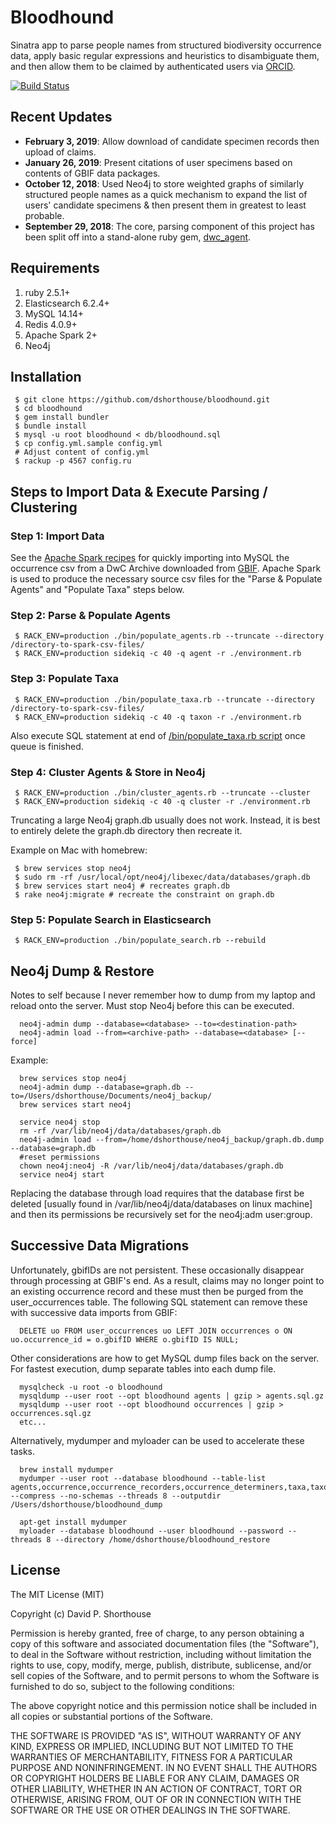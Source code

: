 # Bloodhound
Sinatra app to parse people names from structured biodiversity occurrence data, apply basic regular expressions and heuristics to disambiguate them, and then allow them to be claimed by authenticated users via [ORCID](https://orcid.org).

[![Build Status](https://travis-ci.org/dshorthouse/bloodhound.svg?branch=master)](https://travis-ci.org/dshorthouse/bloodhound)

## Recent Updates

- **February 3, 2019**: Allow download of candidate specimen records then upload of claims.
- **January 26, 2019**: Present citations of user specimens based on contents of GBIF data packages.
- **October 12, 2018**: Used Neo4j to store weighted graphs of similarly structured people names as a quick mechanism to expand the list of users' candidate specimens & then present them in greatest to least probable.
- **September 29, 2018**: The core, parsing component of this project has been split off into a stand-alone ruby gem, [dwc_agent](https://rubygems.org/gems/dwc_agent).

## Requirements

1. ruby 2.5.1+
2. Elasticsearch 6.2.4+
3. MySQL 14.14+
4. Redis 4.0.9+
5. Apache Spark 2+
6. Neo4j

## Installation

     $ git clone https://github.com/dshorthouse/bloodhound.git
     $ cd bloodhound
     $ gem install bundler
     $ bundle install
     $ mysql -u root bloodhound < db/bloodhound.sql
     $ cp config.yml.sample config.yml
     # Adjust content of config.yml
     $ rackup -p 4567 config.ru

## Steps to Import Data & Execute Parsing / Clustering

### Step 1:  Import Data

See the [Apache Spark recipes](spark.md) for quickly importing into MySQL the occurrence csv from a DwC Archive downloaded from [GBIF](https://www.gbif.org). Apache Spark is used to produce the necessary source csv files for the "Parse & Populate Agents" and "Populate Taxa" steps below.

### Step 2:  Parse & Populate Agents

     $ RACK_ENV=production ./bin/populate_agents.rb --truncate --directory /directory-to-spark-csv-files/
     $ RACK_ENV=production sidekiq -c 40 -q agent -r ./environment.rb

### Step 3: Populate Taxa

     $ RACK_ENV=production ./bin/populate_taxa.rb --truncate --directory /directory-to-spark-csv-files/
     $ RACK_ENV=production sidekiq -c 40 -q taxon -r ./environment.rb

Also execute SQL statement at end of [/bin/populate_taxa.rb script](bin/populate_taxa.rb) once queue is finished.

### Step 4: Cluster Agents & Store in Neo4j

     $ RACK_ENV=production ./bin/cluster_agents.rb --truncate --cluster
     $ RACK_ENV=production sidekiq -c 40 -q cluster -r ./environment.rb

Truncating a large Neo4j graph.db usually does not work. Instead, it is best to entirely delete the graph.db directory then recreate it.

Example on Mac with homebrew:

     $ brew services stop neo4j
     $ sudo rm -rf /usr/local/opt/neo4j/libexec/data/databases/graph.db
     $ brew services start neo4j # recreates graph.db
     $ rake neo4j:migrate # recreate the constraint on graph.db

### Step 5: Populate Search in Elasticsearch

     $ RACK_ENV=production ./bin/populate_search.rb --rebuild

## Neo4j Dump & Restore

Notes to self because I never remember how to dump from my laptop and reload onto the server. Must stop Neo4j before this can be executed.

      neo4j-admin dump --database=<database> --to=<destination-path>
      neo4j-admin load --from=<archive-path> --database=<database> [--force]

Example:

      brew services stop neo4j
      neo4j-admin dump --database=graph.db --to=/Users/dshorthouse/Documents/neo4j_backup/
      brew services start neo4j

      service neo4j stop
      rm -rf /var/lib/neo4j/data/databases/graph.db
      neo4j-admin load --from=/home/dshorthouse/neo4j_backup/graph.db.dump --database=graph.db
      #reset permissions
      chown neo4j:neo4j -R /var/lib/neo4j/data/databases/graph.db
      service neo4j start

Replacing the database through load requires that the database first be deleted [usually found in /var/lib/neo4j/data/databases on linux machine] and then its permissions be recursively set for the neo4j:adm user:group.

## Successive Data Migrations

Unfortunately, gbifIDs are not persistent. These occasionally disappear through processing at GBIF's end. As a result, claims may no longer point to an existing occurrence record and these must then be purged from the user_occurrences table. The following SQL statement can remove these with successive data imports from GBIF:

      DELETE uo FROM user_occurrences uo LEFT JOIN occurrences o ON uo.occurrence_id = o.gbifID WHERE o.gbifID IS NULL;

Other considerations are how to get MySQL dump files back on the server. For fastest execution, dump separate tables into each dump file.

      mysqlcheck -u root -o bloodhound
      mysqldump --user root --opt bloodhound agents | gzip > agents.sql.gz
      mysqldump --user root --opt bloodhound occurrences | gzip > occurrences.sql.gz
      etc...

Alternatively, mydumper and myloader can be used to accelerate these tasks.

      brew install mydumper
      mydumper --user root --database bloodhound --table-list agents,occurrence,occurrence_recorders,occurrence_determiners,taxa,taxon_occurrences,taxon_determiners --compress --no-schemas --threads 8 --outputdir /Users/dshorthouse/bloodhound_dump

      apt-get install mydumper
      myloader --database bloodhound --user bloodhound --password --threads 8 --directory /home/dshorthouse/bloodhound_restore

## License

The MIT License (MIT)

Copyright (c) David P. Shorthouse

Permission is hereby granted, free of charge, to any person obtaining a copy
of this software and associated documentation files (the "Software"), to deal
in the Software without restriction, including without limitation the rights
to use, copy, modify, merge, publish, distribute, sublicense, and/or sell
copies of the Software, and to permit persons to whom the Software is
furnished to do so, subject to the following conditions:

The above copyright notice and this permission notice shall be included in all
copies or substantial portions of the Software.

THE SOFTWARE IS PROVIDED "AS IS", WITHOUT WARRANTY OF ANY KIND, EXPRESS OR
IMPLIED, INCLUDING BUT NOT LIMITED TO THE WARRANTIES OF MERCHANTABILITY,
FITNESS FOR A PARTICULAR PURPOSE AND NONINFRINGEMENT. IN NO EVENT SHALL THE
AUTHORS OR COPYRIGHT HOLDERS BE LIABLE FOR ANY CLAIM, DAMAGES OR OTHER
LIABILITY, WHETHER IN AN ACTION OF CONTRACT, TORT OR OTHERWISE, ARISING FROM,
OUT OF OR IN CONNECTION WITH THE SOFTWARE OR THE USE OR OTHER DEALINGS IN THE
SOFTWARE.